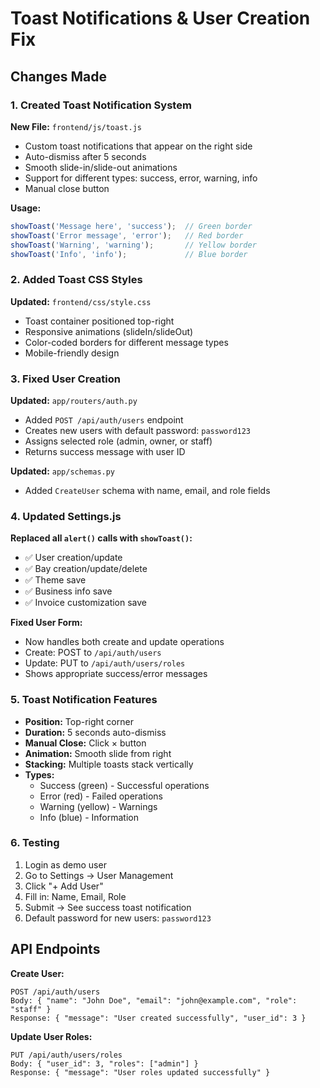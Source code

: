 # Toast Notifications & User Creation Fix

## Changes Made

### 1. Created Toast Notification System
**New File:** `frontend/js/toast.js`
- Custom toast notifications that appear on the right side
- Auto-dismiss after 5 seconds
- Smooth slide-in/slide-out animations
- Support for different types: success, error, warning, info
- Manual close button

**Usage:**
```javascript
showToast('Message here', 'success');  // Green border
showToast('Error message', 'error');   // Red border
showToast('Warning', 'warning');       // Yellow border
showToast('Info', 'info');             // Blue border
```

### 2. Added Toast CSS Styles
**Updated:** `frontend/css/style.css`
- Toast container positioned top-right
- Responsive animations (slideIn/slideOut)
- Color-coded borders for different message types
- Mobile-friendly design

### 3. Fixed User Creation
**Updated:** `app/routers/auth.py`
- Added `POST /api/auth/users` endpoint
- Creates new users with default password: `password123`
- Assigns selected role (admin, owner, or staff)
- Returns success message with user ID

**Updated:** `app/schemas.py`
- Added `CreateUser` schema with name, email, and role fields

### 4. Updated Settings.js
**Replaced all `alert()` calls with `showToast()`:**
- ✅ User creation/update
- ✅ Bay creation/update/delete
- ✅ Theme save
- ✅ Business info save
- ✅ Invoice customization save

**Fixed User Form:**
- Now handles both create and update operations
- Create: POST to `/api/auth/users`
- Update: PUT to `/api/auth/users/roles`
- Shows appropriate success/error messages

### 5. Toast Notification Features
- **Position:** Top-right corner
- **Duration:** 5 seconds auto-dismiss
- **Manual Close:** Click × button
- **Animation:** Smooth slide from right
- **Stacking:** Multiple toasts stack vertically
- **Types:**
  - Success (green) - Successful operations
  - Error (red) - Failed operations
  - Warning (yellow) - Warnings
  - Info (blue) - Information

### 6. Testing
1. Login as demo user
2. Go to Settings → User Management
3. Click "+ Add User"
4. Fill in: Name, Email, Role
5. Submit → See success toast notification
6. Default password for new users: `password123`

## API Endpoints

**Create User:**
```
POST /api/auth/users
Body: { "name": "John Doe", "email": "john@example.com", "role": "staff" }
Response: { "message": "User created successfully", "user_id": 3 }
```

**Update User Roles:**
```
PUT /api/auth/users/roles
Body: { "user_id": 3, "roles": ["admin"] }
Response: { "message": "User roles updated successfully" }
```
